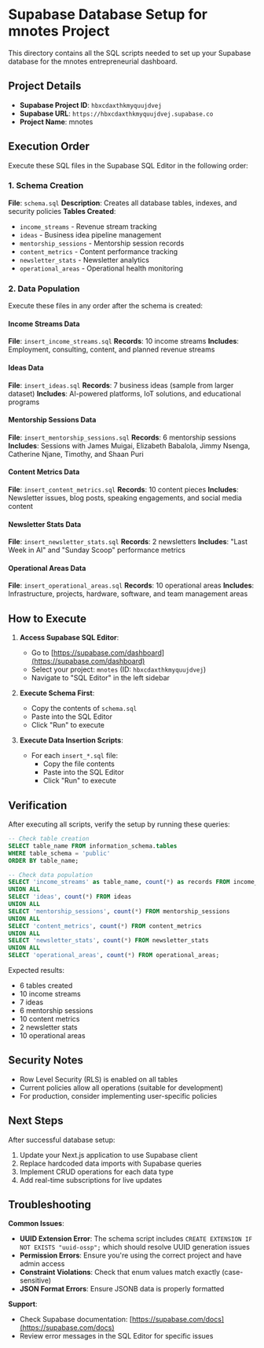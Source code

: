 # Supabase Database Setup for mnotes Project

This directory contains all the SQL scripts needed to set up your Supabase database for the mnotes entrepreneurial dashboard.

## Project Details
- **Supabase Project ID**: `hbxcdaxthkmyquujdvej`
- **Supabase URL**: `https://hbxcdaxthkmyquujdvej.supabase.co`
- **Project Name**: mnotes

## Execution Order

Execute these SQL files in the Supabase SQL Editor in the following order:

### 1. Schema Creation
**File**: `schema.sql`
**Description**: Creates all database tables, indexes, and security policies
**Tables Created**:
- `income_streams` - Revenue stream tracking
- `ideas` - Business idea pipeline management
- `mentorship_sessions` - Mentorship session records
- `content_metrics` - Content performance tracking
- `newsletter_stats` - Newsletter analytics
- `operational_areas` - Operational health monitoring

### 2. Data Population
Execute these files in any order after the schema is created:

#### Income Streams Data
**File**: `insert_income_streams.sql`
**Records**: 10 income streams
**Includes**: Employment, consulting, content, and planned revenue streams

#### Ideas Data
**File**: `insert_ideas.sql`
**Records**: 7 business ideas (sample from larger dataset)
**Includes**: AI-powered platforms, IoT solutions, and educational programs

#### Mentorship Sessions Data
**File**: `insert_mentorship_sessions.sql`
**Records**: 6 mentorship sessions
**Includes**: Sessions with James Muigai, Elizabeth Babalola, Jimmy Nsenga, Catherine Njane, Timothy, and Shaan Puri

#### Content Metrics Data
**File**: `insert_content_metrics.sql`
**Records**: 10 content pieces
**Includes**: Newsletter issues, blog posts, speaking engagements, and social media content

#### Newsletter Stats Data
**File**: `insert_newsletter_stats.sql`
**Records**: 2 newsletters
**Includes**: "Last Week in AI" and "Sunday Scoop" performance metrics

#### Operational Areas Data
**File**: `insert_operational_areas.sql`
**Records**: 10 operational areas
**Includes**: Infrastructure, projects, hardware, software, and team management areas

## How to Execute

1. **Access Supabase SQL Editor**:
   - Go to [https://supabase.com/dashboard](https://supabase.com/dashboard)
   - Select your project: `mnotes` (ID: `hbxcdaxthkmyquujdvej`)
   - Navigate to "SQL Editor" in the left sidebar

2. **Execute Schema First**:
   - Copy the contents of `schema.sql`
   - Paste into the SQL Editor
   - Click "Run" to execute

3. **Execute Data Insertion Scripts**:
   - For each `insert_*.sql` file:
     - Copy the file contents
     - Paste into the SQL Editor
     - Click "Run" to execute

## Verification

After executing all scripts, verify the setup by running these queries:

```sql
-- Check table creation
SELECT table_name FROM information_schema.tables 
WHERE table_schema = 'public' 
ORDER BY table_name;

-- Check data population
SELECT 'income_streams' as table_name, count(*) as records FROM income_streams
UNION ALL
SELECT 'ideas', count(*) FROM ideas
UNION ALL
SELECT 'mentorship_sessions', count(*) FROM mentorship_sessions
UNION ALL
SELECT 'content_metrics', count(*) FROM content_metrics
UNION ALL
SELECT 'newsletter_stats', count(*) FROM newsletter_stats
UNION ALL
SELECT 'operational_areas', count(*) FROM operational_areas;
```

Expected results:
- 6 tables created
- 10 income streams
- 7 ideas
- 6 mentorship sessions
- 10 content metrics
- 2 newsletter stats
- 10 operational areas

## Security Notes

- Row Level Security (RLS) is enabled on all tables
- Current policies allow all operations (suitable for development)
- For production, consider implementing user-specific policies

## Next Steps

After successful database setup:
1. Update your Next.js application to use Supabase client
2. Replace hardcoded data imports with Supabase queries
3. Implement CRUD operations for each data type
4. Add real-time subscriptions for live updates

## Troubleshooting

**Common Issues**:
- **UUID Extension Error**: The schema script includes `CREATE EXTENSION IF NOT EXISTS "uuid-ossp";` which should resolve UUID generation issues
- **Permission Errors**: Ensure you're using the correct project and have admin access
- **Constraint Violations**: Check that enum values match exactly (case-sensitive)
- **JSON Format Errors**: Ensure JSONB data is properly formatted

**Support**:
- Check Supabase documentation: [https://supabase.com/docs](https://supabase.com/docs)
- Review error messages in the SQL Editor for specific issues 